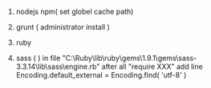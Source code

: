 1. nodejs npm( set globel cache path)

2. grunt ( administrator install )

3. ruby 

4. sass (  )
	in file "C:\Ruby\lib\ruby\gems\1.9.1\gems\sass-3.3.14\lib\sass\engine.rb"
	after all "require XXX" add line
	Encoding.default_external = Encoding.find( 'utf-8' )